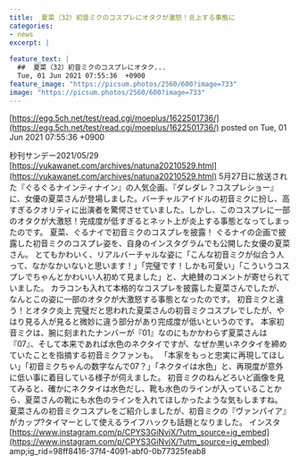 ```yaml
---
title:  夏菜（32）初音ミクのコスプレにオタクが激怒！炎上する事態に  
categories:
- news
excerpt: |
  
feature_text: |
  ##  夏菜（32）初音ミクのコスプレにオタク...
  Tue, 01 Jun 2021 07:55:36  +0900
feature_image: "https://picsum.photos/2560/600?image=733"
image: "https://picsum.photos/2560/600?image=733"
---
```


[https://egg.5ch.net/test/read.cgi/moeplus/1622501736/](https://egg.5ch.net/test/read.cgi/moeplus/1622501736/)
posted on Tue, 01 Jun 2021 07:55:36  +0900

<!--more-->

秒刊サンデー2021/05/29 [https://yukawanet.com/archives/natuna20210529.html](https://yukawanet.com/archives/natuna20210529.html) 5月27日に放送された『ぐるぐるナインティナイン』の人気企画、『ダレダレ？コスプレショー』に、女優の夏菜さんが登場しました。バーチャルアイドルの初音ミクに扮し、高すぎるクオリティに出演者を驚愕させていました。しかし、このコスプレに一部のオタクが大激怒！完成度が低すぎるとネット上が炎上する事態となってしまったのです。 夏菜、ぐるナイで初音ミクのコスプレを披露！ ぐるナイの企画で披露した初音ミクのコスプレ姿を、自身のインスタグラムでも公開した女優の夏菜さん。 とてもかわいく、リアルバーチャルな姿に「こんな初音ミクが似合う人って、なかなかいないと思います！」「完璧です！しかも可愛い」「こういうコスプレでちゃんとかわいい人初めて見ました」と、大絶賛のコメントが寄せられていました。 カラコンも入れて本格的なコスプレを披露した夏菜さんでしたが、なんとこの姿に一部のオタクが大激怒する事態となったのです。 初音ミクと違う！とオタク炎上 完璧だと思われた夏菜さんの初音ミクコスプレでしたが、やはり見る人が見ると微妙に違う部分があり完成度が低いというのです。 本家初音ミクは、腕に刻まれたナンバーが『01』なのにもかかわらず夏菜さんは『07』、そして本来であれば水色のネクタイですが、なぜか黒いネクタイを締めていたことを指摘する初音ミクファンも。 「本家をもっと忠実に再現してほしい」「初音ミクちゃんの数字なんで07？」「ネクタイは水色」と、再現度が意外に低い事に着目している様子が伺えました。 初音ミクのねんどろいど画像を見てみると、確かにネクタイは水色だし、靴も水色のラインが入っていることから、夏菜さんの靴にも水色のラインを入れてほしかったような気もしますね。 夏菜さんの初音ミクコスプレをご紹介しましたが、初音ミクの『ヴァンパイア』がカップ?タイマーとして使えるライフハックも話題となりました。 インスタ [https://www.instagram.com/p/CPYS3GiNvjX/?utm_source=ig_embed](https://www.instagram.com/p/CPYS3GiNvjX/?utm_source=ig_embed) amp;ig_rid=98ff8416-37f4-4091-abf0-0b77325feab8
